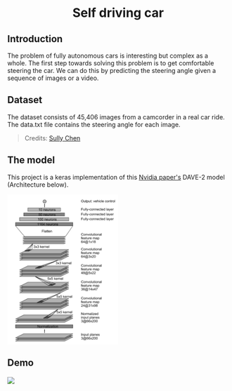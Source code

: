 <h1 align="center">Self driving car</h1>

## Introduction

The problem of fully autonomous cars is interesting but complex as a whole. The first step towards solving this problem is to get comfortable steering the car. We can do this by predicting the steering angle given a sequence of images or a video.

## Dataset

The dataset consists of 45,406 images from a camcorder in a real car ride. The data.txt file contains the steering angle for each image.

> Credits: [Sully Chen](https://github.com/SullyChen/driving-datasets)

## The model

This project is a keras implementation of this [Nvidia paper's](https://arxiv.org/pdf/1604.07316.pdf) DAVE-2 model (Architecture below).

<img align="center" src="dave2.png" width=50%/>

## Demo

<img align="center" src="demo.gif"/>
